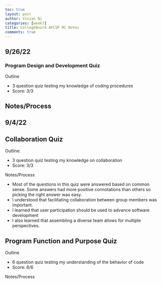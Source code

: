 ```yaml
---
toc: true
layout: post
author: Vivian Ni
categories: [week7]
title: CollegeBoard APCSP MC Notes
comments: true
---
```



## 9/26/22
### Program Design and Development Quiz
Outline
- 3 question quiz testing my knowledge of coding procedures
- Score: 3/3

Notes/Process
- 

## 9/4/22
## Collaboration Quiz
Outline:
- 3 question quiz testing my knowledge on collaboration
- Score: 3/3

Notes/Process
- Most of the questions in this quiz were answered based on common sense. Some answers had more positive connotations than others so picking the right answer was easy.
- I understood that facilitating collaboration between group members was important.
- I learned that user participation should be used to advance software development
- I also learned that assembling a diverse team allows for multiple perspectives.

## Program Function and Purpose Quiz
Outline
- 6 question quiz testing my understanding of the behavior of code
- Score: 6/6

Notes/Process

